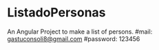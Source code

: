 # ListadoPersonas
An Angular Project to make a list of persons.
#mail: gastuconsoli8@gmail.com
#password: 123456
